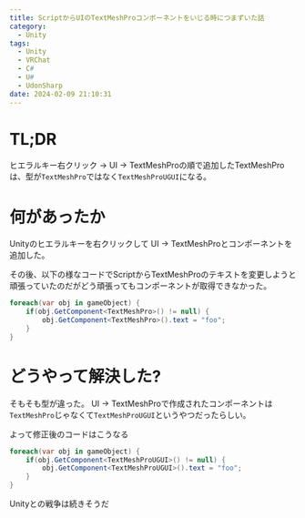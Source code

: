 ```yaml
---
title: ScriptからUIのTextMeshProコンポーネントをいじる時につまずいた話
category:
  - Unity
tags:
  - Unity
  - VRChat
  - C#
  - U#
  - UdonSharp
date: 2024-02-09 21:10:31
---
```


# TL;DR

ヒエラルキー右クリック -> UI -> TextMeshProの順で追加したTextMeshProは、型が`TextMeshPro`ではなく`TextMeshProUGUI`になる。


# 何があったか

Unityのヒエラルキーを右クリックして UI -> TextMeshProとコンポーネントを追加した。

その後、以下の様なコードでScriptからTextMeshProのテキストを変更しようと頑張っていたのだがどう頑張ってもコンポーネントが取得できなかった。

```csharp
foreach(var obj in gameObject) {
    if(obj.GetComponent<TextMeshPro>() != null) {
        obj.GetComponent<TextMeshPro>().text = "foo";
    }
}
```

# どうやって解決した?

そもそも型が違った。 UI -> TextMeshProで作成されたコンポーネントは`TextMeshPro`じゃなくて`TextMeshProUGUI`というやつだったらしい。

よって修正後のコードはこうなる

```csharp
foreach(var obj in gameObject) {
    if(obj.GetComponent<TextMeshProUGUI>() != null) {
        obj.GetComponent<TextMeshProUGUI>().text = "foo";
    }
}
```

Unityとの戦争は続きそうだ